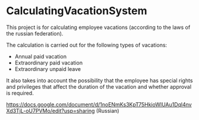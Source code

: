 # CalculatingVacationSystem

This project is for calculating employee vacations (according to the laws of the russian federation). 

The calculation is carried out for the following types of vacations:
* Annual paid vacation
* Extraordinary paid vacation
* Extraordinary unpaid leave

It also takes into account the possibility that the employee has special rights and privileges that affect the duration of the vacation and whether approval is required.

https://docs.google.com/document/d/1noENmKs3KpT75HkioWlUAu1Dql4nvXd3TjL-oU7PVMo/edit?usp=sharing (Russian)